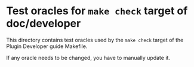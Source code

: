 # Test oracles for `make check` target of doc/developer

This directory contains test oracles used by the `make check` target of the
Plugin Developer guide Makefile.

If any oracle needs to be changed, you have to manually update it.
